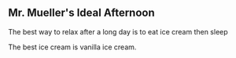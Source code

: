 ## Mr. Mueller's Ideal Afternoon

The best way to relax after a long day is to eat ice cream then sleep

The best ice cream is vanilla ice cream. 